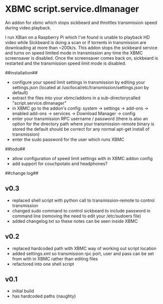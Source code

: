 XBMC script.service.dlmanager
==============

An addon for xbmc which stops sickbeard and throttles transmission speed during video playback.

I run XBian on a Raspberry Pi which I've found is unable to playback HD video while Sickbeard is doing a scan or if torrents in transmission are downloading at more than ~200k/s. This addon stops the sickbeard service and turns on speed limited mode in transmission any time the XBMC screensaver is disabled. Once the screensaver comes back on, sickbeard is restarted and the transmission speed limit mode is disabled.

##installation##

 *  configure your speed limit settings in transmission by editing your settings.json (located at /usr/local/etc/transmission/settings.json by default)
 *  extract the files into your xbmc/addons in a sub-directorycalled "script.service.dlmanager"
 *  in XBMC go to the addon's config: system -> settings -> add-ons -> enabled add-ons -> services -> Download Manager -> config
 *  enter your transmission RPC username / password (there is also an option for the directory path where your transmission-remote binary is stored the default should be correct for any normal apt-get install of transmission)
 *  enter the sudo password for the user which runs XBMC

##todo##

 *  allow configuration of speed limit settings with in XBMC addon config
 *  add support for couchpotato and headphones?

##change log##

v0.3
----

 *  replaced shell script with python call to transmission-remote to control transmission
 *  changed sudo command to control sickbeard to include password in command line (removing the need to edit your /etc/sudoers file)
 *  added changelog.txt so these notes can be seen inside XBMC

v0.2
----

 *  replaced hardcoded path with XBMC way of working out script location
 *  added settings.xml so transmission rpc port, user and pass can be set from with in XBMC rather than editing files
 *  refactored into one shell script

v0.1
----

 *  initial build
 *  has hardcoded paths (naughty)